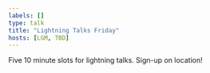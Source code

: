 ```yaml
---
labels: []
type: talk
title: "Lightning Talks Friday"
hosts: [LGM, TBD]
---
```


Five 10 minute slots for lightning talks. Sign-up on location!
